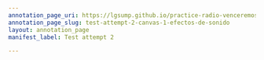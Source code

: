 ```yaml
---
annotation_page_uri: https://lgsump.github.io/practice-radio-venceremos/annotations/test-attempt-2-canvas-1-efectos-de-sonido.json
annotation_page_slug: test-attempt-2-canvas-1-efectos-de-sonido
layout: annotation_page
manifest_label: Test attempt 2

---
```

